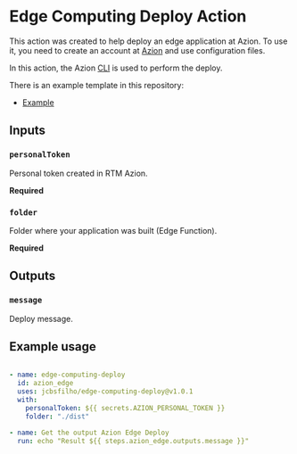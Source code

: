 # Edge Computing Deploy Action

This action was created to help deploy an edge application at Azion.
To use it, you need to create an account at [Azion](https://manager.azion.com/signup/) and use configuration files.

In this action, the Azion [CLI](https://www.azion.com/en/documentation/products/cli/overview/) is used to perform the deploy.

There is an example template in this repository:
  - [Example](https://github.com/jcbsfilho/azion-sample-upstash)

## Inputs

### `personalToken`

Personal token created in RTM Azion.

**Required**

### `folder`

Folder where your application was built (Edge Function).

**Required**

## Outputs

### `message`

Deploy message.

## Example usage

```yml

- name: edge-computing-deploy
  id: azion_edge
  uses: jcbsfilho/edge-computing-deploy@v1.0.1
  with:
    personalToken: ${{ secrets.AZION_PERSONAL_TOKEN }}
    folder: "./dist"

- name: Get the output Azion Edge Deploy
  run: echo "Result ${{ steps.azion_edge.outputs.message }}"

```  